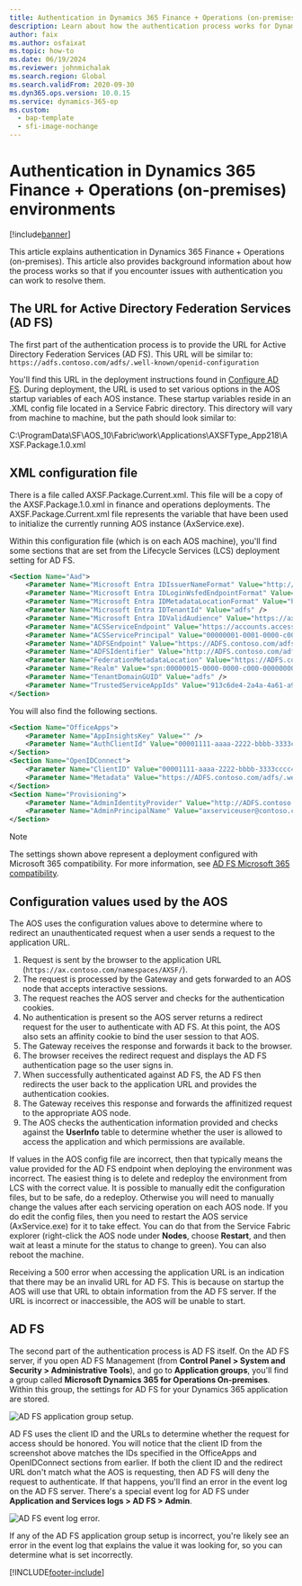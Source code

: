 ```yaml
---
title: Authentication in Dynamics 365 Finance + Operations (on-premises) environments
description: Learn about how the authentication process works for Dynamics 365 finance and operations apps so that if you have issues you can work to resolve them.
author: faix
ms.author: osfaixat
ms.topic: how-to
ms.date: 06/19/2024
ms.reviewer: johnmichalak
ms.search.region: Global
ms.search.validFrom: 2020-09-30
ms.dyn365.ops.version: 10.0.15
ms.service: dynamics-365-op
ms.custom:
  - bap-template
  - sfi-image-nochange
---
```


# Authentication in Dynamics 365 Finance + Operations (on-premises) environments

[!include[banner](../includes/banner.md)]

This article explains authentication in Dynamics 365 Finance + Operations (on-premises). This article also provides background information about how the process works so that if you encounter issues with authentication you can work to resolve them.

## The URL for Active Directory Federation Services (AD FS)

The first part of the authentication process is to provide the URL for Active Directory Federation Services (AD FS). This URL will be similar to: `https://adfs.contoso.com/adfs/.well-known/openid-configuration` 

You'll find this URL in the deployment instructions found in [Configure AD FS](./setup-deploy-on-premises-latest.md#configureadfs). During deployment, the URL is used to set various options in the AOS startup variables of each AOS instance. These startup variables reside in an .XML config file located in a Service Fabric directory. This directory will vary from machine to machine, but the path should look similar to:

C:\\ProgramData\\SF\\AOS_10\\Fabric\\work\\Applications\\AXSFType_App218\\AXSF.Package.1.0.xml

## XML configuration file
There is a file called AXSF.Package.Current.xml. This file will be a copy of the AXSF.Package.1.0.xml in finance and operations deployments. The AXSF.Package.Current.xml file represents the variable that have been used to initialize the currently running AOS instance (AxService.exe).

Within this configuration file (which is on each AOS machine), you'll find some sections that are set from the Lifecycle Services (LCS) deployment setting for AD FS.

```xml
<Section Name="Aad">
    <Parameter Name="Microsoft Entra IDIssuerNameFormat" Value="http://ADFS.contoso.com/{0}/services/trust" />
    <Parameter Name="Microsoft Entra IDLoginWsfedEndpointFormat" Value="https://ADFS.contoso.com/{0}/wsfed" />
    <Parameter Name="Microsoft Entra IDMetadataLocationFormat" Value="https://ADFS.contoso.com/FederationMetadata/2007-06/FederationMetadata.xml" />
    <Parameter Name="Microsoft Entra IDTenantId" Value="adfs" />
    <Parameter Name="Microsoft Entra IDValidAudience" Value="https://ax.contoso.com/" />
    <Parameter Name="ACSServiceEndpoint" Value="https://accounts.accesscontrol.windows-ppe.net/tokens/OAuth/2" />
    <Parameter Name="ACSServicePrincipal" Value="00000001-0001-0000-c000-000000000000" />
    <Parameter Name="ADFSEndpoint" Value="https://ADFS.contoso.com/adfs" />
    <Parameter Name="ADFSIdentifier" Value="http://ADFS.contoso.com/adfs/services/trust" />
    <Parameter Name="FederationMetadataLocation" Value="https://ADFS.contoso.com/FederationMetadata/2007-06/FederationMetadata.xml" />
    <Parameter Name="Realm" Value="spn:00000015-0000-0000-c000-000000000000" />
    <Parameter Name="TenantDomainGUID" Value="adfs" />
    <Parameter Name="TrustedServiceAppIds" Value="913c6de4-2a4a-4a61-a9ce-945d2b2ce2e0" />
</Section>
```
You will also find the following sections.

```xml
<Section Name="OfficeApps">
    <Parameter Name="AppInsightsKey" Value="" />
    <Parameter Name="AuthClientId" Value="00001111-aaaa-2222-bbbb-3333cccc4444" />
</Section>
<Section Name="OpenIDConnect">
    <Parameter Name="ClientID" Value="00001111-aaaa-2222-bbbb-3333cccc4444" />
    <Parameter Name="Metadata" Value="https://ADFS.contoso.com/adfs/.well-known/openid-configuration" />
</Section>
<Section Name="Provisioning">
    <Parameter Name="AdminIdentityProvider" Value="http://ADFS.contoso.com/adfs/services/trust" />
    <Parameter Name="AdminPrincipalName" Value="axserviceuser@contoso.com" />
</Section>
```

> [!NOTE]
> The settings shown above represent a deployment configured with Microsoft 365 compatibility. For more information, see [AD FS Microsoft 365 compatibility](./onprem-adfscompatibility.md).

## Configuration values used by the AOS
The AOS uses the configuration values above to determine where to redirect an unauthenticated request when a user sends a request to the application URL.

1. Request is sent by the browser to the application URL (`https://ax.contoso.com/namespaces/AXSF/`).
2. The request is processed by the Gateway and gets forwarded to an AOS node that accepts interactive sessions.
3. The request reaches the AOS server and checks for the authentication cookies.
4. No authentication is present so the AOS server returns a redirect request for the user to authenticate with AD FS. At this point, the AOS also sets an affinity cookie to bind the user session to that AOS.
5. The Gateway receives the response and forwards it back to the browser.
6. The browser receives the redirect request and displays the AD FS authentication page so the user signs in.
7. When successfully authenticated against AD FS, the AD FS then redirects the user back to the application URL and provides the authentication cookies.
8. The Gateway receives this response and forwards the affinitized request to the appropriate AOS node.
9. The AOS checks the authentication information provided and checks against the **UserInfo** table to determine whether the user is allowed to access the application and which permissions are available.
    
If values in the AOS config file are incorrect, then that typically means the value provided for the AD FS endpoint when deploying the environment was incorrect. The easiest thing is to delete and redeploy the environment from LCS with the correct value. It is possible to manually edit the configuration files, but to be safe, do a redeploy. Otherwise you will need to manually change the values after each servicing operation on each AOS node. If you do edit the config files, then you need to restart the AOS service (AxService.exe) for it to take effect. You can do that from the Service Fabric explorer (right-click the AOS node under **Nodes**, choose **Restart**, and then wait at least a minute for the status to change to green). You can also reboot the machine.

Receiving a 500 error when accessing the application URL is an indication that there may be an invalid URL for AD FS. This is because on startup the AOS will use that URL to obtain information from the AD FS server. If the URL is incorrect or inaccessible, the AOS will be unable to start.

## AD FS
The second part of the authentication process is AD FS itself. On the AD FS server, if you open AD FS Management (from **Control Panel > System and Security > Administrative Tools**), and go to **Application groups**, you'll find a group called **Microsoft Dynamics 365 for Operations On-premises**. Within this group, the settings for AD FS for your Dynamics 365 application are stored.

![AD FS application group setup.](media/ADFS.png)

AD FS uses the client ID and the URLs to determine whether the request for access should be honored. You will notice that the client ID from the screenshot above matches the IDs specified in the OfficeApps and OpenIDConnect sections from earlier. If both the client ID and the redirect URL don't match what the AOS is requesting, then AD FS will deny the request to authenticate. If that happens, you'll find an error in the event log on the AD FS server. There's a special event log for AD FS under **Application and Services logs > AD FS > Admin**.

![AD FS event log error.](media/ADFSredirectwrong.png)

If any of the AD FS application group setup is incorrect, you're likely see an error in the event log that explains the value it was looking for, so you can determine what is set incorrectly.


[!INCLUDE[footer-include](../../../includes/footer-banner.md)]
